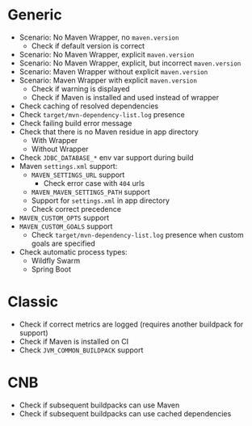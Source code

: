 # Generic 
- Scenario: No Maven Wrapper, no `maven.version`
    - Check if default version is correct
- Scenario: No Maven Wrapper, explicit `maven.version`
- Scenario: No Maven Wrapper, explicit, but incorrect `maven.version`
- Scenario: Maven Wrapper without explicit `maven.version`
- Scenario: Maven Wrapper with explicit `maven.version`
    - Check if warning is displayed
    - Check if Maven is installed and used instead of wrapper
- Check caching of resolved dependencies
- Check `target/mvn-dependency-list.log` presence
- Check failing build error message
- Check that there is no Maven residue in app directory
    - With Wrapper
    - Without Wrapper
- Check `JDBC_DATABASE_*` env var support during build
- Maven `settings.xml` support:
    - `MAVEN_SETTINGS_URL` support
        - Check error case with `404` urls
    - `MAVEN_MAVEN_SETTINGS_PATH` support
    - Support for `settings.xml` in app directory
    - Check correct precedence
- `MAVEN_CUSTOM_OPTS` support
- `MAVEN_CUSTOM_GOALS` support
    - Check `target/mvn-dependency-list.log` presence when custom goals are specified
- Check automatic process types:
    - Wildfly Swarm
    - Spring Boot

# Classic
- Check if correct metrics are logged (requires another buildpack for support)
- Check if Maven is installed on CI
- Check `JVM_COMMON_BUILDPACK` support

# CNB
- Check if subsequent buildpacks can use Maven
- Check if subsequent buildpacks can use cached dependencies

